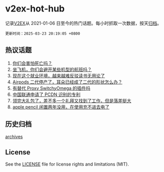 # v2ex-hot-hub

 记录[V2EX](https://www.v2ex.com/)从 2021-01-06 日至今的热门话题。每小时抓取一次数据，按天[归档](archives)。

`更新时间：2025-03-23 20:19:05 +0800`

## 热议话题

1. [你们会害怕死亡吗？](https://www.v2ex.com/t/1120423)
1. [坐飞机，你们会避开某些机型的航班吗？](https://www.v2ex.com/t/1120396)
1. [现在这个就业环境，越来越难反驳读书无用论了](https://www.v2ex.com/t/1120459)
1. [Airpods 二代停产了，耳朵已经成了二代的形状怎么办？](https://www.v2ex.com/t/1120395)
1. [有替代 Proxy SwitchyOmega 的插件吗](https://www.v2ex.com/t/1120361)
1. [中国联通申请了 PCDN 识别的专利](https://www.v2ex.com/t/1120381)
1. [领完大礼包了，差不多一个礼拜又找到了工作，但是落差挺大](https://www.v2ex.com/t/1120349)
1. [apple pencil 闲置两年没用，在使用充不进去电了](https://www.v2ex.com/t/1120407)

## 历史归档

[archives](archives)

## License

See the [LICENSE](LICENSE) file for license rights and limitations (MIT).
